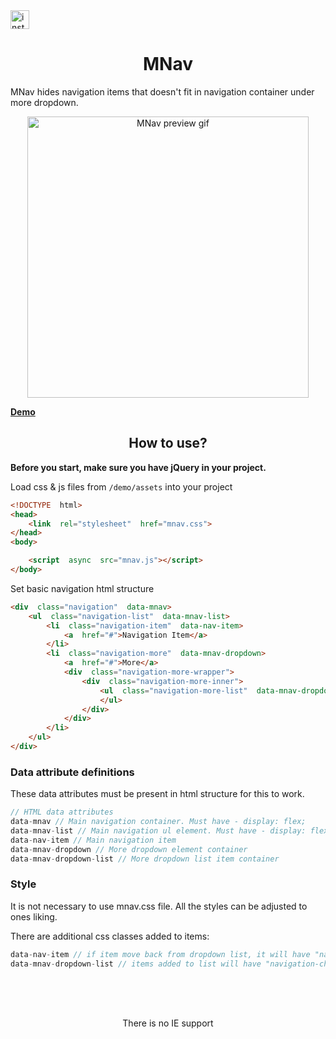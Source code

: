 
<a  href="https://www.instagram.com/mekristaps/"  target="_blank">
<img  src="https://upload.wikimedia.org/wikipedia/commons/thumb/a/a5/Instagram_icon.png/600px-Instagram_icon.png"  width="30"  height="30"  title="my works"  alt="instagram-link"/>
</a>
<h1  align="center">MNav</h1>
<p>MNav hides navigation items that doesn't fit in navigation container under more dropdown.</p>

<p  align="center">
<img  src="https://github.com/mekristaps/MNav/blob/master/preview.gif?raw=true"  width="450"  title="MNav preview gif">
</p>
<b><a href="https://mekristaps.github.io/MNav/"  target="_blank">Demo</a></b>

<h2  align="center">How to use?</h2>

<b>Before you start, make sure you have jQuery in your project.</b>
<p>Load css & js files from <code>/demo/assets</code> into your project</p>

```html
<!DOCTYPE  html>
<head>
	<link  rel="stylesheet"  href="mnav.css">
</head>
<body>

	<script  async  src="mnav.js"></script>
</body>
```
<p>Set basic navigation html structure</p>

```html
<div  class="navigation"  data-mnav>
	<ul  class="navigation-list"  data-mnav-list>
		<li  class="navigation-item"  data-nav-item>
			<a  href="#">Navigation Item</a>
		</li>
		<li  class="navigation-more"  data-mnav-dropdown>
			<a  href="#">More</a>
			<div  class="navigation-more-wrapper">
				<div  class="navigation-more-inner">
					<ul  class="navigation-more-list"  data-mnav-dropdown-list>
					</ul>
				</div>
			</div>
		</li>
	</ul>
</div>
```
<h3>Data attribute definitions</h3>
<p>These data attributes must be present in html structure for this to work.</p>

```js
// HTML data attributes
data-mnav // Main navigation container. Must have - display: flex;
data-mnav-list // Main navigation ul element. Must have - display: flex; flex: 1  0  auto;
data-nav-item // Main navigation item
data-mnav-dropdown // More dropdown element container
data-mnav-dropdown-list // More dropdown list item container
```
<h3>Style</h3>
<p>It is not necessary to use mnav.css file. All the styles can be adjusted to ones liking.</p>
<p>There are additional css classes added to items:</p>

```js
data-nav-item // if item move back from dropdown list, it will have "navigation-item" class added to them
data-mnav-dropdown-list // items added to list will have "navigation-childrens-item" class added to them.
```
<br />
<br />
<br />
<p align="center">There is no IE support</p>